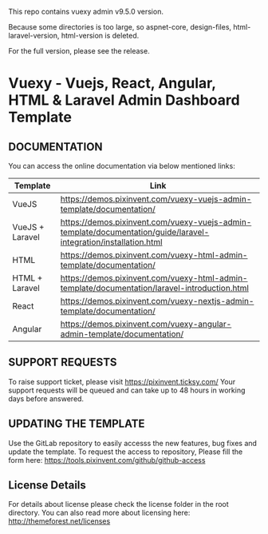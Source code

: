 This repo contains vuexy admin v9.5.0 version.

Because some directories is too large, so aspnet-core, design-files, html-laravel-version, html-version is deleted.

For the full version, please see the release.

# Vuexy - Vuejs, React, Angular, HTML & Laravel Admin Dashboard Template

## DOCUMENTATION

You can access the online documentation via below mentioned links:

| Template        | Link                                                                                                                     |
| --------------- | ------------------------------------------------------------------------------------------------------------------------ |
| VueJS           | https://demos.pixinvent.com/vuexy-vuejs-admin-template/documentation/                                                    |
| VueJS + Laravel | https://demos.pixinvent.com/vuexy-vuejs-admin-template/documentation/guide/laravel-integration/installation.html         |
| HTML            | https://demos.pixinvent.com/vuexy-html-admin-template/documentation/                                                     |
| HTML + Laravel  | https://demos.pixinvent.com/vuexy-html-admin-template/documentation/laravel-introduction.html                            |
| React           | https://demos.pixinvent.com/vuexy-nextjs-admin-template/documentation/                                                   |
| Angular         | https://demos.pixinvent.com/vuexy-angular-admin-template/documentation/                                                  |

## SUPPORT REQUESTS

To raise support ticket, please visit https://pixinvent.ticksy.com/
Your support requests will be queued and can take up to 48 hours in working days before answered.

## UPDATING THE TEMPLATE

Use the GitLab repository to easily accesss the new features, bug fixes and update the template.
To request the access to repository, Please fill the form here: https://tools.pixinvent.com/github/github-access

## License Details

For details about license please check the license folder in the root directory. You can also read more about licensing here: http://themeforest.net/licenses
